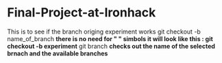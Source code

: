 # Final-Project-at-Ironhack
This is to see if the branch origing experiment works
git checkout -b name_of_branch **there is no need for  " " simbols it will look like this : git checkout -b experiment**
git branch **checks out the name of the selected brnach and the available branches**
